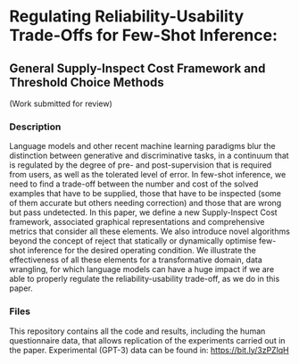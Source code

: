 # Regulating Reliability-Usability Trade-Offs for Few-Shot Inference: 
## General Supply-Inspect Cost Framework and Threshold Choice Methods

(Work submitted for review)

### Description

Language models and other recent machine learning paradigms blur the distinction between generative and discriminative tasks, in a continuum that is regulated by the degree of pre- and post-supervision that is required from users, as well as the tolerated level of error. In few-shot inference, we need to find a trade-off between the number and cost of the solved examples that have to be supplied, those that have to be inspected (some of them accurate but others needing correction) and those that are wrong but pass undetected. In this paper, we define a new Supply-Inspect Cost framework, associated graphical representations and comprehensive metrics that consider all these elements. We also introduce novel algorithms beyond the concept of reject that statically or dynamically optimise few-shot inference for the desired operating condition. We illustrate the effectiveness of all these elements for a transformative domain, data wrangling, for which language models can have a huge impact if we are able to properly regulate the reliability-usability trade-off, as we do in this paper.


### Files

This repository contains all the code and results, including the human questionnaire data, that allows replication of the experiments carried out in the paper. Experimental (GPT-3) data can be found in: https://bit.ly/3zPZlqH
